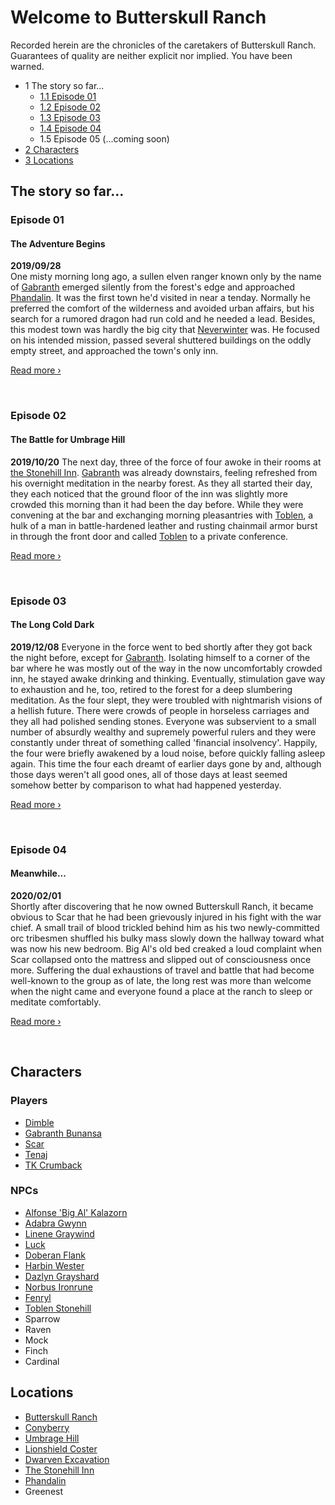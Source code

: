 # Welcome to Butterskull&nbsp;Ranch
Recorded herein are the chronicles of the caretakers of Butterskull Ranch. Guarantees of quality are neither explicit nor implied. You have been warned.

* 1 The story so far...
    * [1.1 Episode 01](#episode-01)
    * [1.2 Episode 02](#episode-02)
    * [1.3 Episode 03](#episode-03)
    * [1.4 Episode 04](#episode-04)
    * 1.5 Episode 05 (...coming soon)
* [2 Characters](#characters)
* [3 Locations](#locations)

## The story so far...
### Episode 01
#### The Adventure Begins
**2019/09/28**  
One misty morning long ago, a sullen elven ranger known only by the name of [Gabranth](players.md#gabranth) emerged silently from the forest's edge and approached [Phandalin](locations.md#phandalin). It was the first town he'd visited in near a tenday. Normally he preferred the comfort of the wilderness and avoided urban affairs, but his search for a rumored dragon had run cold and he needed a lead. Besides, this modest town was hardly the big city that [Neverwinter](locations.md#neverwinter) was. He focused on his intended mission, passed several shuttered buildings on the oddly empty street, and approached the town's only inn.  
  
[Read&nbsp;more&nbsp;›](episodes.md#episode-01)
<p class="read-more">&nbsp;</p>
  

### Episode 02
#### The Battle for Umbrage Hill
**2019/10/20**
The next day, three of the force of four awoke in their rooms at [the Stonehill Inn](locations.md#the-stonehill-inn). [Gabranth](players.md#gabranth) was already downstairs, feeling refreshed from his overnight meditation in the nearby forest. As they all started their day, they each noticed that the ground floor of the inn was slightly more crowded this morning than it had been the day before. While they were convening at the bar and exchanging morning pleasantries with [Toblen](npc.md#toblen-stonehill), a hulk of a man in battle-hardened leather and rusting chainmail armor burst in through the front door and called [Toblen](npc.md#toblen-stonehill) to a private conference.  
  
[Read&nbsp;more&nbsp;›](episodes.md#episode-02)
<p class="read-more">&nbsp;</p>
  

### Episode 03
#### The Long Cold Dark
**2019/12/08**
Everyone in the force went to bed shortly after they got back the night before, except for [Gabranth](players.md#gabranth). Isolating himself to a corner of the bar where he was mostly out of the way in the now uncomfortably crowded inn, he stayed awake drinking and thinking. Eventually, stimulation gave way to exhaustion and he, too, retired to the forest for a deep slumbering meditation. As the four slept, they were troubled with nightmarish visions of a hellish future. There were crowds of people in horseless carriages and they all had polished sending stones. Everyone was subservient to a small number of absurdly wealthy and supremely powerful rulers and they were constantly under threat of something called 'financial insolvency'. Happily, the four were briefly awakened by a loud noise, before quickly falling asleep again. This time the four each dreamt of earlier days gone by and, although those days weren't all good ones, all of those days at least seemed somehow better by comparison to what had happened yesterday.  
  
[Read&nbsp;more&nbsp;›](episodes.md#episode-03)
<p class="read-more">&nbsp;</p>

### Episode 04
#### Meanwhile...
**2020/02/01**  
Shortly after discovering that he now owned Butterskull Ranch, it became obvious to Scar that he had been grievously injured in his fight with the war chief. A small trail of blood trickled behind him as his two newly-committed orc tribesmen shuffled his bulky mass slowly down the hallway toward what was now his new bedroom. Big Al's old bed creaked a loud complaint when Scar collapsed onto the mattress and slipped out of consciousness once more. Suffering the dual exhaustions of travel and battle that had become well-known to the group as of late, the long rest was more than welcome when the night came and everyone found a place at the ranch to sleep or meditate comfortably.
  
[Read&nbsp;more&nbsp;›](episodes.md#episode-04)
<p class="read-more">&nbsp;</p>

## Characters
### Players
* [Dimble](players.md#dimble)
* [Gabranth Bunansa](players.md#gabranth-bunansa)
* [Scar](players.md#the-scar)
* [Tenaj](players.md#tenaj)
* [TK Crumback](players.md#tk-crumback)

### NPCs
* [Alfonse 'Big Al' Kalazorn](npc.md#alfonse-kalazorn)
* [Adabra Gwynn](npc.md#adabra-gwynn)
* [Linene Graywind](npc.md#linene-graywind)
* [Luck](npc.md#luck)
* [Doberan Flank](npc.md#doberan-flank)
* [Harbin Wester](npc.md#harbin-wester)
* [Dazlyn Grayshard](npc.md#dazlyn-grayshard)
* [Norbus Ironrune](npc.md#norbus-ironrune)
* [Fenryl](npc.md#fenryl)
* [Toblen Stonehill](npc.md#toblen-stonehill)
* Sparrow
* Raven
* Mock
* Finch
* Cardinal

## Locations
* [Butterskull Ranch](locations.md#butterskull-ranch)
* [Conyberry](locations.md#conyberry)
* [Umbrage Hill](locations.md#umbrage-hill)
* [Lionshield Coster](locations.md#lionshield-coster)
* [Dwarven Excavation](locations.md#dwarven-excavation)
* [The Stonehill Inn](locations.md#the-stonehill-inn)
* [Phandalin](locations.md#phandalin)
* Greenest
